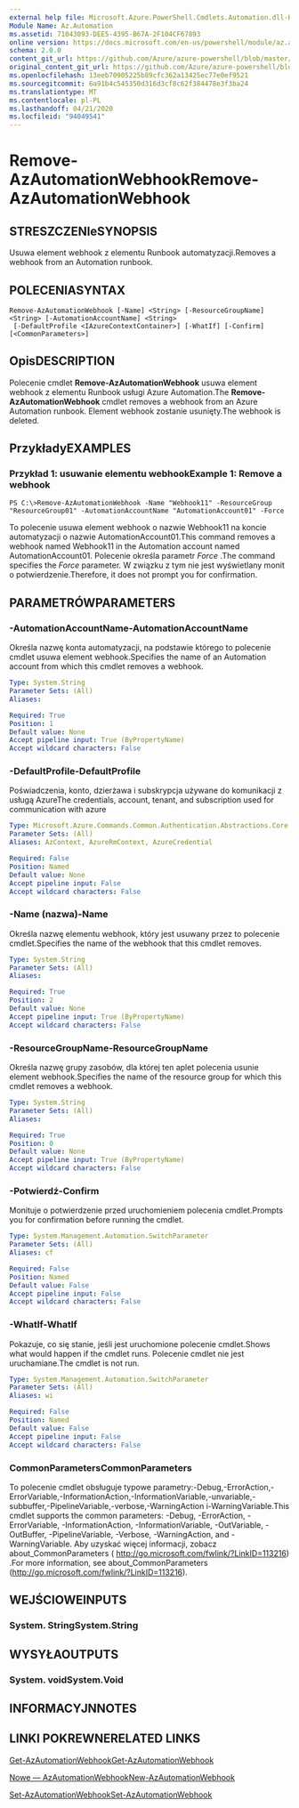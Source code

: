 ```yaml
---
external help file: Microsoft.Azure.PowerShell.Cmdlets.Automation.dll-Help.xml
Module Name: Az.Automation
ms.assetid: 71043093-DEE5-4395-B67A-2F104CF67893
online version: https://docs.microsoft.com/en-us/powershell/module/az.automation/remove-azautomationwebhook
schema: 2.0.0
content_git_url: https://github.com/Azure/azure-powershell/blob/master/src/Automation/Automation/help/Remove-AzAutomationWebhook.md
original_content_git_url: https://github.com/Azure/azure-powershell/blob/master/src/Automation/Automation/help/Remove-AzAutomationWebhook.md
ms.openlocfilehash: 13eeb70905225b89cfc362a13425ec77e0ef9521
ms.sourcegitcommit: 6a91b4c545350d316d3cf8c62f384478e3f3ba24
ms.translationtype: MT
ms.contentlocale: pl-PL
ms.lasthandoff: 04/21/2020
ms.locfileid: "94049541"
---
```

# <span data-ttu-id="bc333-101">Remove-AzAutomationWebhook</span><span class="sxs-lookup"><span data-stu-id="bc333-101">Remove-AzAutomationWebhook</span></span>

## <span data-ttu-id="bc333-102">STRESZCZENIe</span><span class="sxs-lookup"><span data-stu-id="bc333-102">SYNOPSIS</span></span>
<span data-ttu-id="bc333-103">Usuwa element webhook z elementu Runbook automatyzacji.</span><span class="sxs-lookup"><span data-stu-id="bc333-103">Removes a webhook from an Automation runbook.</span></span>

## <span data-ttu-id="bc333-104">POLECENIA</span><span class="sxs-lookup"><span data-stu-id="bc333-104">SYNTAX</span></span>

```
Remove-AzAutomationWebhook [-Name] <String> [-ResourceGroupName] <String> [-AutomationAccountName] <String>
 [-DefaultProfile <IAzureContextContainer>] [-WhatIf] [-Confirm] [<CommonParameters>]
```

## <span data-ttu-id="bc333-105">Opis</span><span class="sxs-lookup"><span data-stu-id="bc333-105">DESCRIPTION</span></span>
<span data-ttu-id="bc333-106">Polecenie cmdlet **Remove-AzAutomationWebhook** usuwa element webhook z elementu Runbook usługi Azure Automation.</span><span class="sxs-lookup"><span data-stu-id="bc333-106">The **Remove-AzAutomationWebhook** cmdlet removes a webhook from an Azure Automation runbook.</span></span>
<span data-ttu-id="bc333-107">Element webhook zostanie usunięty.</span><span class="sxs-lookup"><span data-stu-id="bc333-107">The webhook is deleted.</span></span>

## <span data-ttu-id="bc333-108">Przykłady</span><span class="sxs-lookup"><span data-stu-id="bc333-108">EXAMPLES</span></span>

### <span data-ttu-id="bc333-109">Przykład 1: usuwanie elementu webhook</span><span class="sxs-lookup"><span data-stu-id="bc333-109">Example 1: Remove a webhook</span></span>
```
PS C:\>Remove-AzAutomationWebhook -Name "Webhook11" -ResourceGroup "ResourceGroup01" -AutomationAccountName "AutomationAccount01" -Force
```

<span data-ttu-id="bc333-110">To polecenie usuwa element webhook o nazwie Webhook11 na koncie automatyzacji o nazwie AutomationAccount01.</span><span class="sxs-lookup"><span data-stu-id="bc333-110">This command removes a webhook named Webhook11 in the Automation account named AutomationAccount01.</span></span>
<span data-ttu-id="bc333-111">Polecenie określa parametr *Force* .</span><span class="sxs-lookup"><span data-stu-id="bc333-111">The command specifies the *Force* parameter.</span></span>
<span data-ttu-id="bc333-112">W związku z tym nie jest wyświetlany monit o potwierdzenie.</span><span class="sxs-lookup"><span data-stu-id="bc333-112">Therefore, it does not prompt you for confirmation.</span></span>

## <span data-ttu-id="bc333-113">PARAMETRÓW</span><span class="sxs-lookup"><span data-stu-id="bc333-113">PARAMETERS</span></span>

### <span data-ttu-id="bc333-114">-AutomationAccountName</span><span class="sxs-lookup"><span data-stu-id="bc333-114">-AutomationAccountName</span></span>
<span data-ttu-id="bc333-115">Określa nazwę konta automatyzacji, na podstawie którego to polecenie cmdlet usuwa element webhook.</span><span class="sxs-lookup"><span data-stu-id="bc333-115">Specifies the name of an Automation account from which this cmdlet removes a webhook.</span></span>

```yaml
Type: System.String
Parameter Sets: (All)
Aliases:

Required: True
Position: 1
Default value: None
Accept pipeline input: True (ByPropertyName)
Accept wildcard characters: False
```

### <span data-ttu-id="bc333-116">-DefaultProfile</span><span class="sxs-lookup"><span data-stu-id="bc333-116">-DefaultProfile</span></span>
<span data-ttu-id="bc333-117">Poświadczenia, konto, dzierżawa i subskrypcja używane do komunikacji z usługą Azure</span><span class="sxs-lookup"><span data-stu-id="bc333-117">The credentials, account, tenant, and subscription used for communication with azure</span></span>

```yaml
Type: Microsoft.Azure.Commands.Common.Authentication.Abstractions.Core.IAzureContextContainer
Parameter Sets: (All)
Aliases: AzContext, AzureRmContext, AzureCredential

Required: False
Position: Named
Default value: None
Accept pipeline input: False
Accept wildcard characters: False
```

### <span data-ttu-id="bc333-118">-Name (nazwa)</span><span class="sxs-lookup"><span data-stu-id="bc333-118">-Name</span></span>
<span data-ttu-id="bc333-119">Określa nazwę elementu webhook, który jest usuwany przez to polecenie cmdlet.</span><span class="sxs-lookup"><span data-stu-id="bc333-119">Specifies the name of the webhook that this cmdlet removes.</span></span>

```yaml
Type: System.String
Parameter Sets: (All)
Aliases:

Required: True
Position: 2
Default value: None
Accept pipeline input: True (ByPropertyName)
Accept wildcard characters: False
```

### <span data-ttu-id="bc333-120">-ResourceGroupName</span><span class="sxs-lookup"><span data-stu-id="bc333-120">-ResourceGroupName</span></span>
<span data-ttu-id="bc333-121">Określa nazwę grupy zasobów, dla której ten aplet polecenia usunie element webhook.</span><span class="sxs-lookup"><span data-stu-id="bc333-121">Specifies the name of the resource group for which this cmdlet removes a webhook.</span></span>

```yaml
Type: System.String
Parameter Sets: (All)
Aliases:

Required: True
Position: 0
Default value: None
Accept pipeline input: True (ByPropertyName)
Accept wildcard characters: False
```

### <span data-ttu-id="bc333-122">-Potwierdź</span><span class="sxs-lookup"><span data-stu-id="bc333-122">-Confirm</span></span>
<span data-ttu-id="bc333-123">Monituje o potwierdzenie przed uruchomieniem polecenia cmdlet.</span><span class="sxs-lookup"><span data-stu-id="bc333-123">Prompts you for confirmation before running the cmdlet.</span></span>

```yaml
Type: System.Management.Automation.SwitchParameter
Parameter Sets: (All)
Aliases: cf

Required: False
Position: Named
Default value: False
Accept pipeline input: False
Accept wildcard characters: False
```

### <span data-ttu-id="bc333-124">-WhatIf</span><span class="sxs-lookup"><span data-stu-id="bc333-124">-WhatIf</span></span>
<span data-ttu-id="bc333-125">Pokazuje, co się stanie, jeśli jest uruchomione polecenie cmdlet.</span><span class="sxs-lookup"><span data-stu-id="bc333-125">Shows what would happen if the cmdlet runs.</span></span>
<span data-ttu-id="bc333-126">Polecenie cmdlet nie jest uruchamiane.</span><span class="sxs-lookup"><span data-stu-id="bc333-126">The cmdlet is not run.</span></span>

```yaml
Type: System.Management.Automation.SwitchParameter
Parameter Sets: (All)
Aliases: wi

Required: False
Position: Named
Default value: False
Accept pipeline input: False
Accept wildcard characters: False
```

### <span data-ttu-id="bc333-127">CommonParameters</span><span class="sxs-lookup"><span data-stu-id="bc333-127">CommonParameters</span></span>
<span data-ttu-id="bc333-128">To polecenie cmdlet obsługuje typowe parametry:-Debug,-ErrorAction,-ErrorVariable,-InformationAction,-InformationVariable,-unvariable,-subbuffer,-PipelineVariable,-verbose,-WarningAction i-WarningVariable.</span><span class="sxs-lookup"><span data-stu-id="bc333-128">This cmdlet supports the common parameters: -Debug, -ErrorAction, -ErrorVariable, -InformationAction, -InformationVariable, -OutVariable, -OutBuffer, -PipelineVariable, -Verbose, -WarningAction, and -WarningVariable.</span></span> <span data-ttu-id="bc333-129">Aby uzyskać więcej informacji, zobacz about_CommonParameters ( http://go.microsoft.com/fwlink/?LinkID=113216) .</span><span class="sxs-lookup"><span data-stu-id="bc333-129">For more information, see about_CommonParameters (http://go.microsoft.com/fwlink/?LinkID=113216).</span></span>

## <span data-ttu-id="bc333-130">WEJŚCIOWE</span><span class="sxs-lookup"><span data-stu-id="bc333-130">INPUTS</span></span>

### <span data-ttu-id="bc333-131">System. String</span><span class="sxs-lookup"><span data-stu-id="bc333-131">System.String</span></span>

## <span data-ttu-id="bc333-132">WYSYŁA</span><span class="sxs-lookup"><span data-stu-id="bc333-132">OUTPUTS</span></span>

### <span data-ttu-id="bc333-133">System. void</span><span class="sxs-lookup"><span data-stu-id="bc333-133">System.Void</span></span>

## <span data-ttu-id="bc333-134">INFORMACYJN</span><span class="sxs-lookup"><span data-stu-id="bc333-134">NOTES</span></span>

## <span data-ttu-id="bc333-135">LINKI POKREWNE</span><span class="sxs-lookup"><span data-stu-id="bc333-135">RELATED LINKS</span></span>

[<span data-ttu-id="bc333-136">Get-AzAutomationWebhook</span><span class="sxs-lookup"><span data-stu-id="bc333-136">Get-AzAutomationWebhook</span></span>](./Get-AzAutomationWebhook.md)

[<span data-ttu-id="bc333-137">Nowe — AzAutomationWebhook</span><span class="sxs-lookup"><span data-stu-id="bc333-137">New-AzAutomationWebhook</span></span>](./New-AzAutomationWebhook.md)

[<span data-ttu-id="bc333-138">Set-AzAutomationWebhook</span><span class="sxs-lookup"><span data-stu-id="bc333-138">Set-AzAutomationWebhook</span></span>](./Set-AzAutomationWebhook.md)


